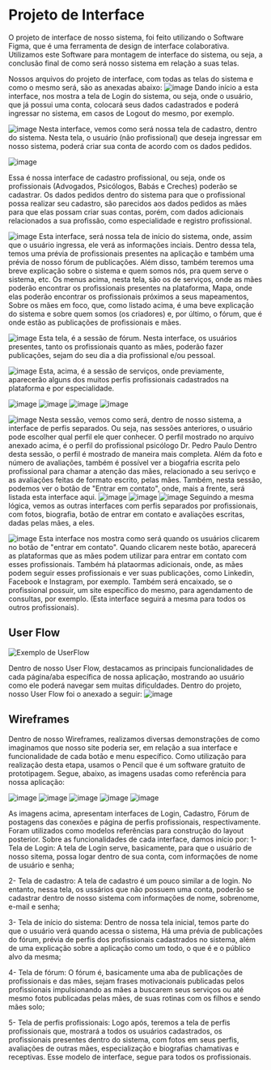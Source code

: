 
# Projeto de Interface

O projeto de interface de nosso sistema, foi feito utilizando o Software Figma, que é uma ferramenta de design de interface colaborativa. Utilizamos este Software para montagem de interface do sistema, ou seja, a conclusão final de como será nosso sistema em relação a suas telas.

 Nossos arquivos do projeto de interface, com todas as telas do sistema e como o mesmo será, são as anexadas abaixo:
 ![image](https://github.com/user-attachments/assets/42eb7805-e194-49cd-bded-88aa4fd18ee3)
 Dando início a esta interface, nos mostra a tela de Login do sistema, ou seja, onde o usuário, que já possui uma conta, colocará seus dados cadastrados e poderá ingressar no sistema, em casos de Logout do mesmo, por exemplo.


 
![image](https://github.com/user-attachments/assets/329434e8-891f-43f7-9fdf-71e40624a5ad)
 Nesta interface, vemos como será nossa tela de cadastro, dentro do sistema. Nesta tela, o usuário (não profissional) que deseja ingressar em nosso sistema, poderá criar sua conta de acordo com os dados pedidos.


 
![image](https://github.com/user-attachments/assets/98471184-ff51-43a0-b209-9887c9d7620e)


 Essa é nossa interface de cadastro profissional, ou seja, onde os profissionais (Advogados, Psicólogos, Babás e Creches) poderão se cadastrar. Os dados pedidos dentro do sistema para que o profissional possa realizar seu cadastro, são parecidos aos dados pedidos as mães para que elas possam criar suas contas, porém, com dados adicionais relacionados a sua profissão, como especialidade e registro profissional.


 
![image](https://github.com/user-attachments/assets/01ca2ba3-7709-4902-a082-1285870a351c)
 Esta interface, será nossa tela de início do sistema, onde, assim que o usuário ingressa, ele verá as informações inciais. Dentro dessa tela, temos uma prévia de profissionais presentes na aplicação e também uma prévia de nosso fórum de publicações. Além disso, também teremos uma breve explicação sobre o sistema e quem somos nós, pra quem serve o sistema, etc. Os menus acima, nesta tela, são os de serviços, onde as mães poderão encontrar os profissionais presentes na plataforma, Mapa, onde elas poderão encontrar os profissionais próximos a seus mapeamentos, Sobre os mães em foco, que, como listado acima, é uma beve explicação do sistema e sobre quem somos (os criadores) e, por último, o fórum, que é onde estão as publicações de profissionais e mães.


 
![image](https://github.com/user-attachments/assets/4c5c7a9d-eee0-4714-9f65-51ae93803ddc)
 Esta tela, é a sessão de fórum. Nesta interface, os usuários presentes, tanto os profissionais quanto as mães, poderão fazer publicações, sejam do seu dia a dia profissional e/ou pessoal.


 
![image](https://github.com/user-attachments/assets/1f460ecf-f791-4aca-b3b5-0b4c309a2114)
 Esta, acima, é a sessão de serviços, onde previamente, aparecerão alguns dos muitos perfis profissionais cadastrados na plataforma e por especialidade.


 
![image](https://github.com/user-attachments/assets/05752c4d-3475-4c56-ab54-b943cf73305d)
![image](https://github.com/user-attachments/assets/8ea7a8ee-b0fd-4a1d-b846-50b02170bdf3)
![image](https://github.com/user-attachments/assets/15cb3c5c-d5b6-4d70-80a1-408b2fdb481c)
![image](https://github.com/user-attachments/assets/0fe2e818-03ff-4fd8-94ef-eb38366b549f)



 
![image](https://github.com/user-attachments/assets/82a973ab-12d0-4e99-9762-82744bda6282)
Nesta sessão, vemos como será, dentro de nosso sistema, a interface de perfis separados. Ou seja, nas sessões anteriores, o usuário pode escolher qual perfil ele quer conhecer. O perfil mostrado no arquivo anexado acima, é o perfil do profissional psicólogo Dr. Pedro Paulo
 Dentro desta sessão, o perfil é mostrado de maneira mais completa. Além da foto e número de avaliações, também é possível ver a biogafria escrita pelo profissional para chamar a atenção das mães, relacionado a seu serivço e as avaliações feitas de formato escrito, pelas mães. Também, nesta sessão, podemos ver o botão de "Entrar em contato", onde, mais a frente, será listada esta interface aqui.
 ![image](https://github.com/user-attachments/assets/98441d94-d824-4957-b3bb-5221674e7d6c)
![image](https://github.com/user-attachments/assets/590248f6-f27a-4fea-9686-ee7821745d69)
![image](https://github.com/user-attachments/assets/8b8c243f-845b-460b-8547-dd9967d96589)
Seguindo a mesma lógica, vemos as outras interfaces com perfis separados por profissionais, com fotos, biografia, botão de entrar em contato e avaliações escritas, dadas pelas mães, a eles.



![image](https://github.com/user-attachments/assets/a2abb458-2235-40c0-b769-c72fb95f5eaf)
Esta interface nos mostra como será quando os usuários clicarem no botão de "entrar em contato". Quando clicarem neste botão, aparecerá as plataformas que as mães podem utilizar para entrar em contato com esses profissionais. Também há plataormas adicionais, onde, as mães podem seguir esses profissionais e ver suas publicações, como Linkedin, Facebook e Instagram, por exemplo. Também será encaixado, se o profissional possuir, um site específico do mesmo, para agendamento de consultas, por exemplo. (Esta interface seguirá a mesma para todos os outros profissionais).



## User Flow

![Exemplo de UserFlow](img/userflow.jpg)

Dentro de nosso User Flow, destacamos as principais funcionalidades de cada página/aba específica de nossa aplicação, mostrando ao usuário como ele poderá navegar sem muitas dificuldades. Dentro do projeto, nosso User Flow foi o anexado a seguir:
![image](https://github.com/user-attachments/assets/aba41cd1-2d65-4c40-a22c-4ebdd2a45db9)


## Wireframes

Dentro de nosso Wireframes, realizamos diversas demonstrações de como imaginamos que nosso site poderia ser, em relação a sua interface e funcionalidade de cada botão e menu específico. Como utilização para realização desta etapa, usamos o Pencil que é um software gratuito de prototipagem. Segue, abaixo, as imagens usadas como referência para nossa aplicação:

![image](https://github.com/user-attachments/assets/9f81c9d9-912c-4894-a385-9c4229de3366)
![image](https://github.com/user-attachments/assets/cf291e1a-adfe-4428-84ff-2eba5e21be90)
![image](https://github.com/user-attachments/assets/a15754b5-7199-4034-89a1-a10ae8a34026)
![image](https://github.com/user-attachments/assets/7a8e2ec9-d82d-4446-b144-fad304036490)
![image](https://github.com/user-attachments/assets/c3a6ac8f-edb5-46e6-8cfb-66d8094f2d9f)

 As imagens acima, apresentam interfaces de Login, Cadastro, Fórum de postagens das conexões e página de perfis profissionais, respectivamente. Foram utilizados como modelos referências para construção do layout posterior.
  Sobre as funcionalidades de cada interface, damos início por:
  1- Tela de Login: A tela de Login serve, basicamente, para que o usuário de nosso sitema, possa logar dentro de sua conta, com informações de nome de usuário e senha;
  
  
  2- Tela de cadastro: A tela de cadastro é um pouco similar a de login. No entanto, nessa tela, os ussários que não possuem uma conta, poderão se cadastrar dentro de nosso sistema com informações de nome, sobrenome, e-mail e senha;

  
  3- Tela de início do sistema: Dentro de nossa tela inicial, temos parte do que o usuário verá quando acessa o sistema, Há uma prévia de publicações do fórum, prévia de perfis dos profissionais cadastrados no sistema, além de uma explicação sobre a aplicação como um todo, o que é e o público alvo da mesma;
  
  
  4- Tela de fórum: O fórum é, basicamente uma aba de publicações de profissionais e das mães, sejam frases motivacionais publicadas pelos profissionais impulsionando as mães a buscarem seus serviços ou até mesmo fotos publicadas pelas mães, de suas rotinas com os filhos e sendo mães solo;
  
  
  5- Tela de perfis profissionais: Logo após, teremos a tela de perfis profissionais que, mostrará a todos os usuários cadastrados, os profissionais presentes dentro do sistema, com fotos em seus perfis, avaliações de outras mães, especialização e biografias chamativas e receptivas. Esse modelo de interface, segue para todos os profissionais.

 
